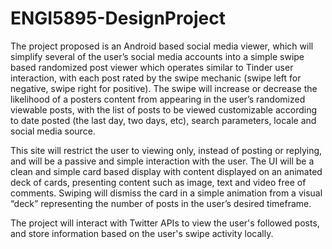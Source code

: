 # ENGI5895-DesignProject

The project proposed is an Android based social media viewer, which will simplify several of the user’s social media accounts into a simple swipe based randomized post viewer which operates similar to Tinder user interaction, with each post rated by the swipe mechanic (swipe left for negative, swipe right for positive). The swipe will increase or decrease the likelihood of a posters content from appearing in the user’s randomized viewable posts, with the list of posts to be viewed customizable according to date posted (the last day, two days, etc), search parameters, locale and social media source.

This site will restrict the user to viewing only, instead of posting or replying, and will be a passive and simple interaction with the user. The UI will be a clean and simple card based display with content displayed on an animated deck of cards, presenting content such as image, text and video free of comments. Swiping will dismiss the card in a simple animation from a visual “deck” representing the number of posts in the user’s desired timeframe.

The project will interact with Twitter APIs to view the user's followed posts, and store information based on the user's swipe activity locally.
